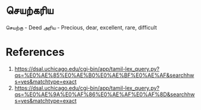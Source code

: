 # செயற்கரிய

செயற்கு - Deed
அரிய - Precious, dear, excellent, rare, difficult
# References
1. https://dsal.uchicago.edu/cgi-bin/app/tamil-lex_query.py?qs=%E0%AE%85%E0%AE%B0%E0%AE%BF%E0%AE%AF&searchhws=yes&matchtype=exact
2. https://dsal.uchicago.edu/cgi-bin/app/tamil-lex_query.py?qs=%E0%AE%9A%E0%AF%86%E0%AE%AF%E0%AF%8D&searchhws=yes&matchtype=exact
